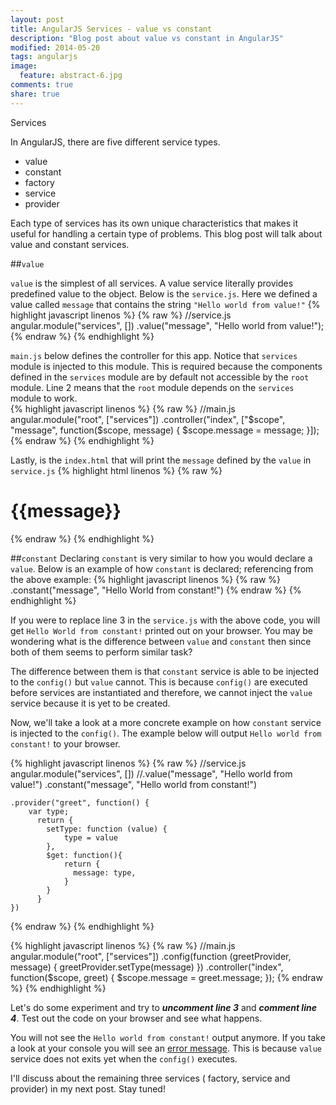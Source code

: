 ```yaml
---
layout: post
title: AngularJS Services - value vs constant 
description: "Blog post about value vs constant in AngularJS"
modified: 2014-05-20
tags: angularjs 
image:
  feature: abstract-6.jpg
comments: true
share: true
---
```


Services

In AngularJS, there are five different service types.

* value
* constant
* factory
* service
* provider

Each type of services has its own unique characteristics that makes it useful for handling a certain type of problems. This blog post will talk about value and constant services.

##`value`

`value` is the simplest of all services. A value service literally provides predefined value to the object.
Below is the `service.js`. Here we defined a value called `message` that contains the string `"Hello world from value!"`
{% highlight javascript linenos %}
{% raw %}
//service.js
angular.module("services", [])
	.value("message", "Hello world from value!");
{% endraw %}
{% endhighlight %}

`main.js` below defines the controller for this app. Notice that `services` module is injected to this module. This is required because the components defined in the `services` module are by default not accessible by the `root` module. Line 2 means that the `root` module depends on the `services` module to work.  
{% highlight javascript linenos %}
{% raw %}
//main.js
angular.module("root", ["services"])
	.controller("index", ["$scope", "message", function($scope, message) {
		$scope.message = message;
	}]);
{% endraw %}
{% endhighlight %}


Lastly, is the `index.html` that will print the `message` defined by the `value` in  `service.js`
{% highlight html linenos %}
{% raw %}
<!-- index.html -->
<!DOCTYPE html>
<html ng-app="root">
<head lang="en">
    <meta charset="utf-8">
    <title>Services-Constant-Value</title>
</head>
<body>
    <div ng-controller="index">
        <h1>{{message}}</h1>
    </div>
    <script type="text/javascript" src="https://ajax.googleapis.com/ajax/libs/angularjs/1.2.5/angular.min.js"></script>
    <script type="text/javascript" src="main.js"></script>
    <script type="text/javascript" src="service.js"></script>
</body>
</html>
{% endraw %}
{% endhighlight %}

##`constant`
Declaring `constant` is very similar to how you would declare a `value`. Below is an example of how `constant` is declared; referencing from the above example:
{% highlight javascript linenos %}
{% raw %}
.constant("message", "Hello World from constant!")
{% endraw %}
{% endhighlight %}

If you were to replace line 3 in the `service.js` with the above code, you will get `Hello World from constant!` printed out on your browser. You may be wondering what is the difference between `value` and `constant` then since both of them seems to perform similar task? 

The difference between them is that `constant` service is able to be injected to the `config()` but `value` cannot. This is because `config()` are executed before services are instantiated and therefore, we cannot inject the `value` service because it is yet to be created.

Now, we'll take a look at a more concrete example on how `constant` service is injected to the `config()`. The example below will output `Hello world from constant!` to your browser.

{% highlight javascript linenos %}
{% raw %}
//service.js
angular.module("services", [])
    //.value("message", "Hello world from value!")
    .constant("message", "Hello world from constant!")

    .provider("greet", function() {
        var type;
          return {
            setType: function (value) {
                type = value
            },
            $get: function(){
                return {
                  message: type,
                }
            }
          }
    })
{% endraw %}
{% endhighlight %}
 
{% highlight javascript linenos %}
{% raw %}
//main.js
angular.module("root", ["services"])
    .config(function (greetProvider, message) {
        greetProvider.setType(message)
    })
    .controller("index", function($scope, greet) {
        $scope.message = greet.message;
    });
{% endraw %}
{% endhighlight %}

Let's do some experiment and try to ***uncomment line 3*** and ***comment line 4***. Test out the code on your browser and see what happens.

You will not see the `Hello world from constant!` output anymore. If you take a look at your console you will see an [error message](https://docs.angularjs.org/error/$injector/modulerr?p0=root&p1=Error:%20%5B$injector:unpr%5D%20http:%2F%2Ferrors.angularjs.org%2F1.2.5%2F$injector%2Funpr%3Fp0%3Dmessage%0A%20%20%20%20at%20Error%20(nat)). This is because `value` service does not exits yet when the `config()` executes.

I'll discuss about the remaining three services ( factory, service and provider) in my next post. Stay tuned!
